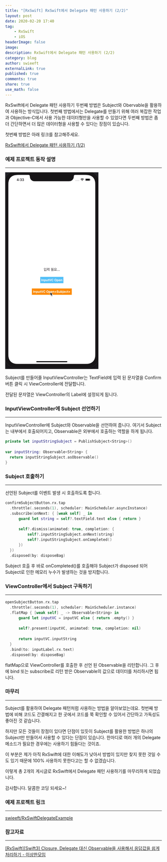 ```yaml
---
title: "[RxSwift] RxSwift에서 Delegate 패턴 사용하기 (2/2)"
layout: post
date: 2020-02-20 17:40
tag:
    - RxSwift
    - iOS
headerImage: false
image:
description: RxSwift에서 Delegate 패턴 사용하기 (2/2)
category: blog
author: swieeft
externalLink: true
published: true
comments: true
share: true
use_math: false
---
```

  RxSwift에서 Delegate 패턴 사용하기 두번째 방법은 Subject와 Obervable을 활용하여 사용하는 방식입니다. 첫번째 방법에서는 Delegate를 만들기 위해 여러 복잡한 작업과 Objective-C에서 사용 가능한 데이터형만을 사용할 수 있었다면 두번째 방법은 좀 더 간단하면서 더 많은 데이터형을 사용할 수 있다는 장점이 있습니다.  

  첫번째 방법은 아래 링크를 참고해주세요.
  
  [RxSwift에서 Delegate 패턴 사용하기 (1/2)](/RxSwiftDelegate1)

### 예제 프로젝트 동작 설명

---

![RxSwiftDelegateExample](/assets/images/posts/2020-02-20/RxSwiftDelegateExample2.gif)

Subject를 만들어줄 InputViewController는 TextField에 입력 된 문자열을 Confirm<Subject> 버튼 클릭 시 ViewController에 전달합니다. 

전달된 문자열은 ViewController의 Label에 설정되게 됩니다.

### InputViewController에 Subject 선언하기

---

InputViewController에 Subject와 Observable을 선언하여 줍니다. 여기서 Subject는 내부에서 호출되어지고, Observable은 외부에서 호출하는 역할을 하게 됩니다.

```swift
private let inputStringSubject = PublishSubject<String>()

var inputString: Observable<String> {
  return inputStringSubject.asObservable()
}
```

### Subject 호출하기

---

선언된 Subject를 이벤트 발생 시 호출하도록 합니다. 

```swift
confirmSubjectButton.rx.tap
  .throttle(.seconds(1), scheduler: MainScheduler.asyncInstance)
  .subscribe(onNext: { [weak self] _ in
      guard let string = self?.textField.text else { return }

      self?.dismiss(animated: true, completion: {
          self?.inputStringSubject.onNext(string)
          self?.inputStringSubject.onCompleted()
      })
  })
  .disposed(by: disposeBag)
```

Subject 호출 후 바로 onCompleted()를 호출해야 Subject가 disposed 되어 Subject로 인한 메모리 누수가 발생하는 것을 방지합니다.

### ViewController에서 Subject 구독하기

---

```swift
openSubjectButton.rx.tap
  .throttle(.seconds(1), scheduler: MainScheduler.instance)
  .flatMap { [weak self] _ -> Observable<String> in
      guard let inputVC = inputVC else { return .empty() }

      self?.present(inputVC, animated: true, completion: nil)

      return inputVC.inputString
  }
  .bind(to: inputLabel.rx.text)
  .disposed(by: disposeBag)
```

flatMap으로 ViewController를 호출한 후 선언 된 Observable을 리턴합니다.
그 후에 bind 또는 subscribe로 리턴 받은 Observable의 값으로 데이터를 처리하시면 됩니다.

### 마무리

---

Subject를 활용하여 Delegate 패턴처럼 사용하는 방법을 알아보았는데요. 첫번째 방법에 비해 코드도 간결해지고 한 곳에서 코드를 쭉 확인할 수 있어서 간단하고 가독성도 좋아진 것 같습니다.

하지만 모든 것들이 장점이 있다면 단점이 있듯이 Subject를 활용한 방법은 하나의 Subject만 만들어서 사용할 수 있다는 단점이 있습니다. 한마디로 여러 개의 Delegate 메소드가 필요한 경우에는 사용하기 힘들다는 것이죠.

이 부분은 제가 아직 RxSwift에 대한 이해도가 낮아서 방법이 있지만 찾지 못한 것일 수도 있기 때문에 100% 사용하지 못한다고는 할 수 없겠습니다.

이렇게 총 2개의 게시글로 RxSwift에서 Delegate 패턴 사용하기를 마무리하게 되었습니다. 

감사합니다. 달콤한 코딩 되세요~!

### 예제 프로젝트 링크

---

[swieeft/RxSwiftDelegateExample](https://github.com/swieeft/RxSwiftDelegateExample)

### 참고자료

---

[[RxSwift][Swift3] Closure, Delegate 대신 Observable을 사용해서 응답값을 쉽게 처리하기 - 이상한모임](https://blog.weirdx.io/post/42023)
